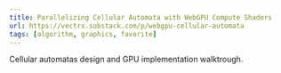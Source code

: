 ```yaml
---
title: Parallelizing Cellular Automata with WebGPU Compute Shaders
url: https://vectrx.substack.com/p/webgpu-cellular-automata
tags: [algorithm, graphics, favorite]
---
```


Cellular automatas design and GPU implementation walktrough.
